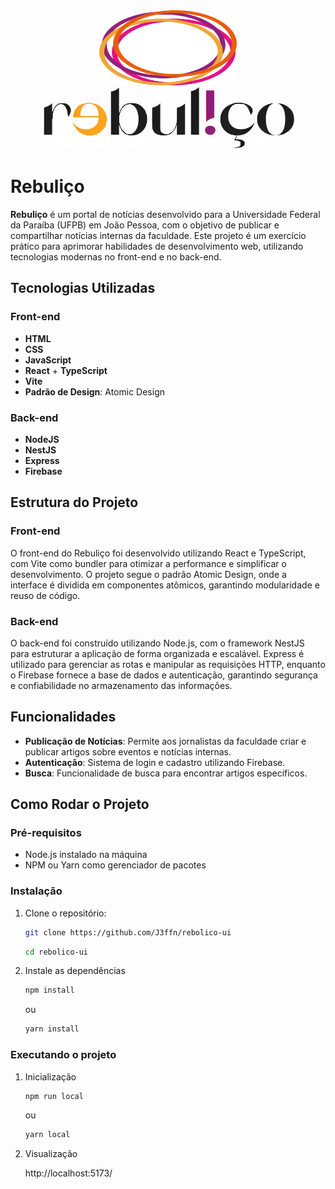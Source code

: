 <div align="center">
   <img src="./src/assets/images/default/SiteLogo.svg" width="220" height="120"/>
   <br />
   <img src="./src/assets/images/default/SiteLogoText.png" height="100"/>
</div>

# Rebuliço

**Rebuliço** é um portal de notícias desenvolvido para a Universidade Federal da Paraíba (UFPB) em João Pessoa, com o objetivo de publicar e compartilhar notícias internas da faculdade. Este projeto é um exercício prático para aprimorar habilidades de desenvolvimento web, utilizando tecnologias modernas no front-end e no back-end.

## Tecnologias Utilizadas

### Front-end

- **HTML**
- **CSS**
- **JavaScript**
- **React** + **TypeScript**
- **Vite**
- **Padrão de Design**: Atomic Design

### Back-end

- **NodeJS**
- **NestJS**
- **Express**
- **Firebase**

## Estrutura do Projeto

### Front-end

O front-end do Rebuliço foi desenvolvido utilizando React e TypeScript, com Vite como bundler para otimizar a performance e simplificar o desenvolvimento. O projeto segue o padrão Atomic Design, onde a interface é dividida em componentes atômicos, garantindo modularidade e reuso de código.

### Back-end

O back-end foi construído utilizando Node.js, com o framework NestJS para estruturar a aplicação de forma organizada e escalável. Express é utilizado para gerenciar as rotas e manipular as requisições HTTP, enquanto o Firebase fornece a base de dados e autenticação, garantindo segurança e confiabilidade no armazenamento das informações.

## Funcionalidades

- **Publicação de Notícias**: Permite aos jornalistas da faculdade criar e publicar artigos sobre eventos e notícias internas.
- **Autenticação**: Sistema de login e cadastro utilizando Firebase.
- **Busca**: Funcionalidade de busca para encontrar artigos específicos.

## Como Rodar o Projeto

### Pré-requisitos

- Node.js instalado na máquina
- NPM ou Yarn como gerenciador de pacotes

### Instalação

1. Clone o repositório:
   ```bash
   git clone https://github.com/J3ffn/rebolico-ui
   ```
   ```bash
   cd rebolico-ui
   ```
2. Instale as dependências
   ```bash
   npm install
   ```
   ou
   ```bash
   yarn install
   ```

### Executando o projeto

1. Inicialização

   ```bash
   npm run local
   ```

   ou

   ```bash
   yarn local
   ```

2. Visualização
   <div> 
      <a>
      http://localhost:5173/
      </a>
   </div>
